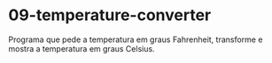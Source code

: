 # 09-temperature-converter
Programa que pede a temperatura em graus Fahrenheit, transforme e mostra a temperatura em graus Celsius.
